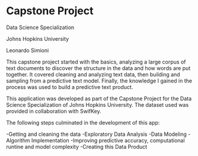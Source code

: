 # Capstone Project

Data Science Specialization

Johns Hopkins University

Leonardo Simioni


This capstone project started with the basics, analyzing a large corpus of text documents to discover the structure in the data and how words are put together. It covered cleaning and analyzing text data, then building and sampling from a predictive text model. Finally, the knowledge I gained in the process was used to build a predictive text product.

This application was developed as part of the Capstone Project for the Data Science Specialization of Johns Hopkins University. The dataset used was provided in collaboration with SwifKey.

The following steps culminated in the development of this app:

-Getting and cleaning the data
-Exploratory Data Analysis
-Data Modeling
-Algorithm Implementation
-Improving predictive accuracy, computational runtine and model complexity
-Creating this Data Product
